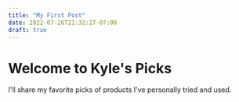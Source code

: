 ```yaml
---
title: "My First Post"
date: 2022-07-26T21:32:27-07:00
draft: true
---
```


# Welcome to Kyle's Picks

I'll share my favorite picks of products I've personally tried and used. 
